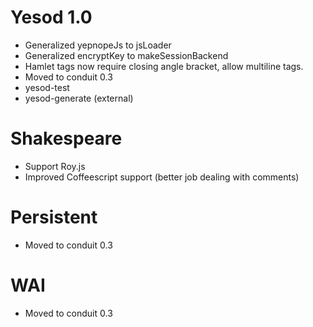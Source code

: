 # Yesod 1.0

* Generalized yepnopeJs to jsLoader
* Generalized encryptKey to makeSessionBackend
* Hamlet tags now require closing angle bracket, allow multiline tags.
* Moved to conduit 0.3
* yesod-test
* yesod-generate (external)

# Shakespeare

* Support Roy.js
* Improved Coffeescript support (better job dealing with comments)


# Persistent

* Moved to conduit 0.3


# WAI

* Moved to conduit 0.3